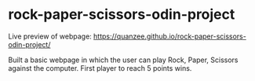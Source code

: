 # rock-paper-scissors-odin-project
Live preview of webpage: https://quanzee.github.io/rock-paper-scissors-odin-project/

Built a basic webpage in which the user can play Rock, Paper, Scissors against the computer. First player to reach 5 points wins.
